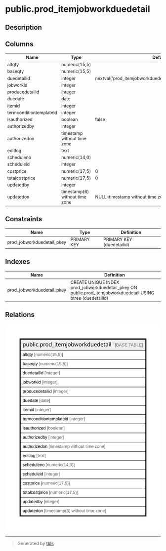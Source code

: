 # public.prod_itemjobworkduedetail

## Description

## Columns

| Name | Type | Default | Nullable | Children | Parents | Comment |
| ---- | ---- | ------- | -------- | -------- | ------- | ------- |
| altqty | numeric(15,5) |  | true |  |  |  |
| baseqty | numeric(15,5) |  | true |  |  |  |
| duedetailid | integer | nextval('prod_itemjobworkduedetail_duedetailid_seq'::regclass) | false |  |  |  |
| jobworkid | integer |  | true |  |  |  |
| producedetailid | integer |  | true |  |  |  |
| duedate | date |  | true |  |  |  |
| itemid | integer |  | true |  |  |  |
| termconditiontemplateid | integer |  | true |  |  |  |
| isauthorized | boolean | false | true |  |  |  |
| authorizedby | integer |  | true |  |  |  |
| authorizedon | timestamp without time zone |  | true |  |  |  |
| editlog | text |  | true |  |  |  |
| scheduleno | numeric(14,0) |  | true |  |  |  |
| scheduleid | integer |  | true |  |  |  |
| costprice | numeric(17,5) | 0 | true |  |  |  |
| totalcostprice | numeric(17,5) | 0 | true |  |  |  |
| updatedby | integer |  | true |  |  |  |
| updatedon | timestamp(6) without time zone | NULL::timestamp without time zone | true |  |  |  |

## Constraints

| Name | Type | Definition |
| ---- | ---- | ---------- |
| prod_jobworkduedetail_pkey | PRIMARY KEY | PRIMARY KEY (duedetailid) |

## Indexes

| Name | Definition |
| ---- | ---------- |
| prod_jobworkduedetail_pkey | CREATE UNIQUE INDEX prod_jobworkduedetail_pkey ON public.prod_itemjobworkduedetail USING btree (duedetailid) |

## Relations

![er](public.prod_itemjobworkduedetail.svg)

---

> Generated by [tbls](https://github.com/k1LoW/tbls)
